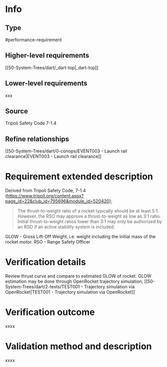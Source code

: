 # Info
## Type
#performance-requirement 
## Higher-level requirements
[[50-System-Trees/dart/_dart-top|_dart-top]]
## Lower-level requirements
xxx
## Source
Tripoli Safety Code 7-1.4
## Refine relationships
[[50-System-Trees/dart/0-conops/EVENT003 - Launch rail clearance|EVENT003 - Launch rail clearance]]
# Requirement extended description
Derived from Tripoli Safety Code, 7-1.4 (https://www.tripoli.org/content.aspx?page_id=22&club_id=795696&module_id=520420);
>The thrust-to-weight ratio of a rocket typically should be at least 5:1. However, the RSO may approve a thrust-to-weight as low as 3:1 ratio.  Initial thrust-to-weight ratios lower than 3:1 may only be authorized by an RSO if an active stability system is included.

GLOW - Gross Lift-Off Weight, i.e. weight including the initial mass of the rocket motor.
RSO - Range Safety Officer
# Verification details
Review thrust curve and compare to estimated GLOW of rocket. GLOW estimation may be done through OpenRocket trajectory simulation; [[50-System-Trees/dart/2-tests/TEST001 - Trajectory simulation via OpenRocket|TEST001 - Trajectory simulation via OpenRocket]]
# Verification outcome
xxxx

# Validation method and description
xxxx